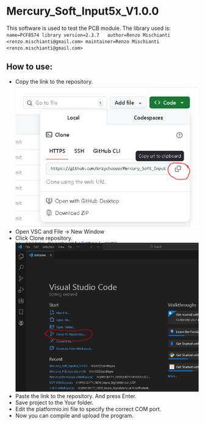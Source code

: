 # Mercury_Soft_Input5x_V1.0.0
This software is used to test the PCB module.
The library used is:  
`name=PCF8574 library version=2.3.7  
author=Renzo Mischianti <renzo.mischianti@gmail.com>
maintainer=Renzo Mischianti <renzo.mischianti@gmail.com>
`
## How to use:

 - Copy the link to the repository.![1](img/guide1.PNG)
 - Open VSC and File -> New Window
 - Click Clone repository.![1](img/guide2.PNG)
 - Paste the link to the repository. And press Enter.
 - Save project to the Your folder.
 - Edit the platformio.ini file to specify the correct COM port.
 - Now you can compile and upload the program.
 
 